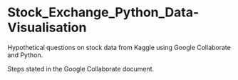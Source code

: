 # Stock_Exchange_Python_Data-Visualisation
Hypothetical questions on stock data from Kaggle using Google Collaborate and Python.

Steps stated in the Google Collaborate document. 
